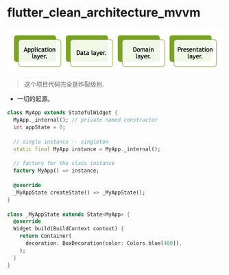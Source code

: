 # flutter_clean_architecture_mvvm

![001](assets/001.png)

> 这个项目代码完全是炸裂级别.

- 一切的起源。

```dart
class MyApp extends StatefulWidget {
  MyApp._internal(); // private named constructor
  int appState = 0;

  // single instance -- singleton
  static final MyApp instance = MyApp._internal();

  // factory for the class instance
  factory MyApp() => instance;

  @override
  _MyAppState createState() => _MyAppState();
}

class _MyAppState extends State<MyApp> {
  @override
  Widget build(BuildContext context) {
    return Container(
      decoration: BoxDecoration(color: Colors.blue[400]),
    );
  }
}
```
